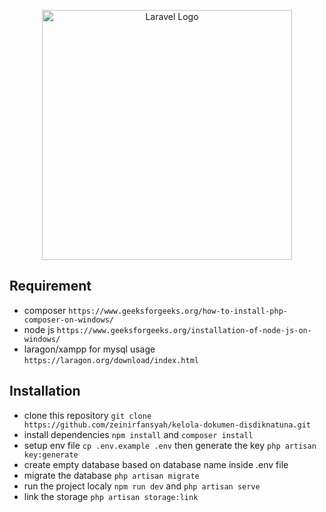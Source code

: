 <p align="center"><a href="https://laravel.com" target="_blank"><img src="https://raw.githubusercontent.com/laravel/art/master/logo-lockup/5%20SVG/2%20CMYK/1%20Full%20Color/laravel-logolockup-cmyk-red.svg" width="400" alt="Laravel Logo"></a></p>

## Requirement
- composer `https://www.geeksforgeeks.org/how-to-install-php-composer-on-windows/`
- node js `https://www.geeksforgeeks.org/installation-of-node-js-on-windows/`
- laragon/xampp for mysql usage `https://laragon.org/download/index.html`

## Installation
- clone this repository `git clone https://github.com/zeinirfansyah/kelola-dokumen-disdiknatuna.git`
- install dependencies `npm install` and `composer install`
- setup env file `cp .env.example .env` then generate the key `php artisan key:generate`
- create empty database based on database name inside .env file
- migrate the database `php artisan migrate`
- run the project localy `npm run dev` and `php artisan serve`
- link the storage `php artisan storage:link`
